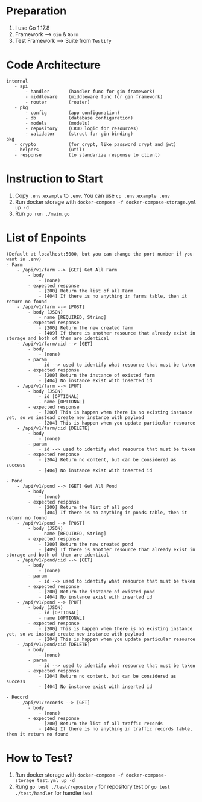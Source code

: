 # Preparation
1. I use Go 1.17.8
2. Framework --> ``Gin`` & ``Gorm``
3. Test Framework --> Suite from ``Testify``

# Code Architecture
 ```
 internal
    - api
        - handler       (handler func for gin framework)
        - middleware    (middleware func for gin framework)
        - router        (router)
    - pkg
        - config        (app configuration)
        - db            (database configuration)
        - models        (models)
        - repository    (CRUD logic for resources)
        - validator     (struct for gin binding)
pkg
    - crypto            (for crypt, like password crypt and jwt)
    - helpers           (util)
    - response          (to standarize response to client)
```

# Instruction to Start
1. Copy ``.env.example`` to ``.env``. You can use ``cp .env.example .env``
2. Run docker storage with ``docker-compose -f docker-compose-storage.yml up -d``
3. Run ``go run ./main.go``

# List of Enpoints
    (Default at localhost:5000, but you can change the port number if you want in .env)
    - Farm
        - /api/v1/farm --> [GET] Get All Farm
            - body
                - (none)
            - expected response
                - [200] Return the list of all Farm
                - [404] If there is no anything in farms table, then it return no found
        - /api/v1/farm --> [POST]
            - body (JSON)
                - name [REQUIRED, String]
            - expected response
                - [200] Return the new created farm
                - [409] If there is another resource that already exist in storage and both of them are identical
        - /api/v1/farm/:id --> [GET]
            - body
                - (none)
            - param
                - id --> used to identify what resource that must be taken
            - expected response
                - [200] Return the instance of existed farm
                - [404] No instance exist with inserted id
        - /api/v1/farm --> [PUT]
            - body (JSON)
                - id [OPTIONAL]
                - name [OPTIONAL]
            - expected response
                - [200] This is happen when there is no existing instance yet, so we instead create new instance with payload
                - [204] This is happen when you update particular resource
        - /api/v1/farm/:id [DELETE]
            - body
                - (none)
            - param
                - id --> used to identify what resource that must be taken
            - expected response
                - [204] Return no content, but can be considered as success
                - [404] No instance exist with inserted id
    
    - Pond
        - /api/v1/pond --> [GET] Get All Pond
            - body
                - (none)
            - expected response
                - [200] Return the list of all pond
                - [404] If there is no anything in ponds table, then it return no found
        - /api/v1/pond --> [POST]
            - body (JSON)
                - name [REQUIRED, String]
            - expected response
                - [200] Return the new created pond
                - [409] If there is another resource that already exist in storage and both of them are identical
        - /api/v1/pond/:id --> [GET]
            - body
                - (none)
            - param
                - id --> used to identify what resource that must be taken
            - expected response
                - [200] Return the instance of existed pond
                - [404] No instance exist with inserted id
        - /api/v1/pond --> [PUT]
            - body (JSON)
                - id [OPTIONAL]
                - name [OPTIONAL]
            - expected response
                - [200] This is happen when there is no existing instance yet, so we instead create new instance with payload
                - [204] This is happen when you update particular resource
        - /api/v1/pond/:id [DELETE]
            - body
                - (none)
            - param
                - id --> used to identify what resource that must be taken
            - expected response
                - [204] Return no content, but can be considered as success
                - [404] No instance exist with inserted id
    
    - Record
        - /api/v1/records --> [GET]
            - body
                - (none)
            - expected response
                - [200] Return the list of all traffic records
                - [404] If there is no anything in traffic records table, then it return no found
# How to Test?
1. Run docker storage with ``docker-compose -f docker-compose-storage_test.yml up -d``
2. Rung ``go test ./test/repository`` for repository test or ``go test ./test/handler`` for handler test